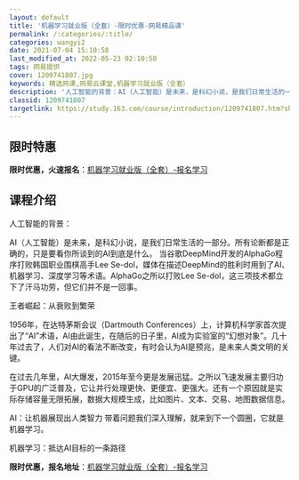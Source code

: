 ```yaml
---
layout: default
title: '机器学习就业版（全套）-限时优惠-网易精品课'
permalink: /:categories/:title/
categories: wangyi2
date: 2021-07-04 15:10:58
last_modified_at: 2022-05-23 02:10:50
tags: 网易提供
cover: 1209741807.jpg
keywords: 精选网课,网易云课堂,机器学习就业版（全套）
description: '人工智能的背景：AI（人工智能）是未来，是科幻小说，是我们日常生活的一部分。所有论断都是正确的，只是要看你所谈到的AI到'
classid: 1209741807
targetlink: https://study.163.com/course/introduction/1209741807.htm?share=1&shareId=1025206652&utm_campaign=share&utm_medium=iphoneShare&utm_source=&utm_u=1025206652
---
```


## 限时特惠

**限时优惠，火速报名**：[机器学习就业版（全套）-报名学习](https://study.163.com/course/introduction/1209741807.htm?share=1&shareId=1025206652&utm_campaign=share&utm_medium=iphoneShare&utm_source=&utm_u=1025206652)

## 课程介绍

人工智能的背景：

AI（人工智能）是未来，是科幻小说，是我们日常生活的一部分。所有论断都是正确的，只是要看你所谈到的AI到底是什么。 当谷歌DeepMind开发的AlphaGo程序打败韩国职业围棋高手Lee Se-dol，媒体在描述DeepMind的胜利时用到了AI、机器学习、深度学习等术语。AlphaGo之所以打败Lee Se-dol，这三项技术都立下了汗马功劳，但它们并不是一回事。

王者崛起：从衰败到繁荣

1956年，在达特茅斯会议（Dartmouth Conferences）上，计算机科学家首次提出了“AI”术语，AI由此诞生，在随后的日子里，AI成为实验室的“幻想对象”。几十年过去了，人们对AI的看法不断改变，有时会认为AI是预兆，是未来人类文明的关键。

在过去几年里，AI大爆发，2015年至今更是发展迅猛。之所以飞速发展主要归功于GPU的广泛普及，它让并行处理更快、更便宜、更强大。还有一个原因就是实际存储容量无限拓展，数据大规模生成，比如图片、文本、交易、地图数据信息。

AI：让机器展现出人类智力 带着问题我们深入理解，就来到下一个圆圈，它就是机器学习。

机器学习：抵达AI目标的一条路径

**限时优惠，报名地址**：[机器学习就业版（全套）-报名学习](https://study.163.com/course/introduction/1209741807.htm?share=1&shareId=1025206652&utm_campaign=share&utm_medium=iphoneShare&utm_source=&utm_u=1025206652)

